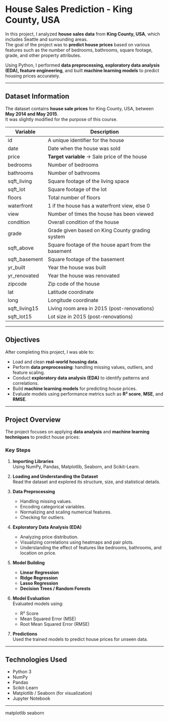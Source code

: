 # House Sales Prediction - King County, USA

In this project, I analyzed **house sales data** from **King County, USA**, which includes Seattle and surrounding areas.  
The goal of the project was to **predict house prices** based on various features such as the number of bedrooms, bathrooms, square footage, grade, and other property attributes.

Using Python, I performed **data preprocessing, exploratory data analysis (EDA), feature engineering**, and built **machine learning models** to predict housing prices accurately.

---

## **Dataset Information**

The dataset contains **house sale prices** for King County, USA, between **May 2014 and May 2015**.  
It was slightly modified for the purpose of this course.

| **Variable**       | **Description** |
|---------------------|------------------|
| id                 | A unique identifier for the house |
| date               | Date when the house was sold |
| price              | **Target variable** → Sale price of the house |
| bedrooms           | Number of bedrooms |
| bathrooms          | Number of bathrooms |
| sqft_living        | Square footage of the living space |
| sqft_lot           | Square footage of the lot |
| floors             | Total number of floors |
| waterfront         | 1 if the house has a waterfront view, else 0 |
| view               | Number of times the house has been viewed |
| condition          | Overall condition of the house |
| grade              | Grade given based on King County grading system |
| sqft_above         | Square footage of the house apart from the basement |
| sqft_basement      | Square footage of the basement |
| yr_built           | Year the house was built |
| yr_renovated       | Year the house was renovated |
| zipcode            | Zip code of the house |
| lat                | Latitude coordinate |
| long               | Longitude coordinate |
| sqft_living15      | Living room area in 2015 (post-renovations) |
| sqft_lot15         | Lot size in 2015 (post-renovations) |

---

## **Objectives**

After completing this project, I was able to:

- Load and clean **real-world housing data**.
- Perform **data preprocessing**: handling missing values, outliers, and feature scaling.
- Conduct **exploratory data analysis (EDA)** to identify patterns and correlations.
- Build **machine learning models** for predicting house prices.
- Evaluate models using performance metrics such as **R² score**, **MSE**, and **RMSE**.

---

## **Project Overview**

The project focuses on applying **data analysis** and **machine learning techniques** to predict house prices:

### **Key Steps**
1. **Importing Libraries**  
   Using NumPy, Pandas, Matplotlib, Seaborn, and Scikit-Learn.
   
2. **Loading and Understanding the Dataset**  
   Read the dataset and explored its structure, size, and statistical details.

3. **Data Preprocessing**  
   - Handling missing values.
   - Encoding categorical variables.
   - Normalizing and scaling numerical features.
   - Checking for outliers.

4. **Exploratory Data Analysis (EDA)**  
   - Analyzing price distribution.
   - Visualizing correlations using heatmaps and pair plots.
   - Understanding the effect of features like bedrooms, bathrooms, and location on price.

5. **Model Building**  
   - **Linear Regression**
   - **Ridge Regression**
   - **Lasso Regression**
   - **Decision Trees / Random Forests**

6. **Model Evaluation**  
   Evaluated models using:
   - R² Score
   - Mean Squared Error (MSE)
   - Root Mean Squared Error (RMSE)

7. **Predictions**  
   Used the trained models to predict house prices for unseen data.

---

## **Technologies Used**
- Python 3
- NumPy
- Pandas
- Scikit-Learn
- Matplotlib / Seaborn (for visualization)
- Jupyter Notebook

---


matplotlib
seaborn
